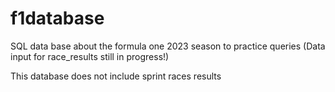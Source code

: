 # f1database
SQL data base about the formula one 2023 season to practice queries
(Data input for race_results still in progress!)

This database does not include sprint races results
